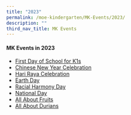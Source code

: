 ```yaml
---
title: "2023"
permalink: /moe-kindergarten/MK-Events/2023/
description: ""
third_nav_title: MK Events
---
```

#### MK Events in 2023
<ul>
	<li><a href="https://www.temasekpri.moe.edu.sg/day-one-of-school">First Day of School for K1s</a></li>
	<li><a href="https://www.temasekpri.moe.edu.sg/mk-photos/chinese-new-year-celebrations">Chinese New Year Celebration</a></li>
	<li><a href="https://www.temasekpri.moe.edu.sg/mk-photos/hari-raya-celebrations/">Hari Raya Celebration</a></li>
	<li><a href="https://www.temasekpri.moe.edu.sg/mk-photos/earth-day">Earth Day</a></li>
		<li><a href="https://www.temasekpri.moe.edu.sg/mk-photos/racial-harmony-day/">Racial Harmony Day</a></li>
			<li><a href="https://www.temasekpri.moe.edu.sg/mk-photos/national-day-celebrations/">National Day</a></li>
				<li><a href="https://www.temasekpri.moe.edu.sg/mk-photos/all-about-fruits/">All About Fruits</a></li>
					<li><a href="https://www.temasekpri.moe.edu.sg/mk-photos/all-about-durians/">All About Durians</a></li>
</ul>